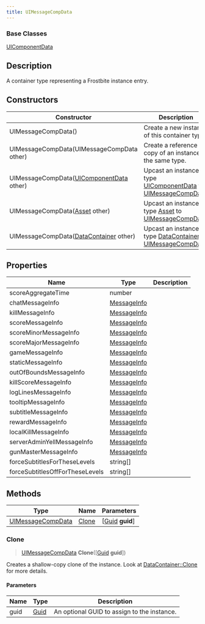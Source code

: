 ```yaml
---
title: UIMessageCompData
---
```

### Base Classes

[UIComponentData](/vext/ref/fb/uicomponentdata/)

## Description

A container type representing a Frostbite instance entry.

## Constructors

| Constructor                                                                  | Description                                                                                                               |
| ---------------------------------------------------------------------------- | ------------------------------------------------------------------------------------------------------------------------- |
| UIMessageCompData()                                                          | Create a new instance of this container type.                                                                             |
| UIMessageCompData(UIMessageCompData other)                                   | Create a reference copy of an instance of the same type.                                                                  |
| UIMessageCompData([UIComponentData](/vext/ref/fb/uicomponentdata/) other)                  | Upcast an instance of type [UIComponentData](/vext/ref/fb/uicomponentdata/) to [UIMessageCompData](/vext/ref/fb/uimessagecompdata/).                  |
| UIMessageCompData([Asset](/vext/ref/fb/asset/) other)                                      | Upcast an instance of type [Asset](/vext/ref/fb/asset/) to [UIMessageCompData](/vext/ref/fb/uimessagecompdata/).                                      |
| UIMessageCompData([DataContainer](/vext/ref/shared/class/datacontainer) other) | Upcast an instance of type [DataContainer](/vext/ref/shared/class/datacontainer) to [UIMessageCompData](/vext/ref/fb/uimessagecompdata/). |

## Properties

| Name                            | Type                       | Description |
| ------------------------------- | -------------------------- | ----------- |
| scoreAggregateTime              | number                     |             |
| chatMessageInfo                 | [MessageInfo](/vext/ref/fb/messageinfo/) |             |
| killMessageInfo                 | [MessageInfo](/vext/ref/fb/messageinfo/) |             |
| scoreMessageInfo                | [MessageInfo](/vext/ref/fb/messageinfo/) |             |
| scoreMinorMessageInfo           | [MessageInfo](/vext/ref/fb/messageinfo/) |             |
| scoreMajorMessageInfo           | [MessageInfo](/vext/ref/fb/messageinfo/) |             |
| gameMessageInfo                 | [MessageInfo](/vext/ref/fb/messageinfo/) |             |
| staticMessageInfo               | [MessageInfo](/vext/ref/fb/messageinfo/) |             |
| outOfBoundsMessageInfo          | [MessageInfo](/vext/ref/fb/messageinfo/) |             |
| killScoreMessageInfo            | [MessageInfo](/vext/ref/fb/messageinfo/) |             |
| logLinesMessageInfo             | [MessageInfo](/vext/ref/fb/messageinfo/) |             |
| tooltipMessageInfo              | [MessageInfo](/vext/ref/fb/messageinfo/) |             |
| subtitleMessageInfo             | [MessageInfo](/vext/ref/fb/messageinfo/) |             |
| rewardMessageInfo               | [MessageInfo](/vext/ref/fb/messageinfo/) |             |
| localKillMessageInfo            | [MessageInfo](/vext/ref/fb/messageinfo/) |             |
| serverAdminYellMessageInfo      | [MessageInfo](/vext/ref/fb/messageinfo/) |             |
| gunMasterMessageInfo            | [MessageInfo](/vext/ref/fb/messageinfo/) |             |
| forceSubtitlesForTheseLevels    | string\[\]                 |             |
| forceSubtitlesOffForTheseLevels | string\[\]                 |             |

## Methods

| Type                                   | Name            | Parameters                                     |
| -------------------------------------- | --------------- | ---------------------------------------------- |
| [UIMessageCompData](/vext/ref/fb/uimessagecompdata/) | [Clone](#clone) | \[[Guid](/vext/ref/shared/class/guid) **guid**\] |

### Clone

> [UIMessageCompData](/vext/ref/fb/uimessagecompdata/) **Clone**(\[[Guid](/vext/ref/shared/class/guid) **guid**\])

Creates a shallow-copy clone of the instance. Look at [DataContainer::Clone](/vext/ref/shared/class/datacontainer#clone) for more details.

#### Parameters

| Name | Type         | Description                                 |
| ---- | ------------ | ------------------------------------------- |
| guid | [Guid](/vext/ref/shared/class/guid/) | An optional GUID to assign to the instance. |
